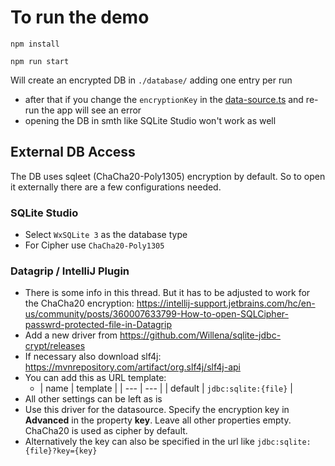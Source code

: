 # To run the demo

```shell
npm install
```

```shell
npm run start
```

Will create an encrypted DB in `./database/` adding one entry per run

- after that if you change the `encryptionKey` in the [data-source.ts](src/db/data-source.ts)
  and re-run the app will see an error
- opening the DB in smth like SQLite Studio won't work as well

## External DB Access

The DB uses sqleet (ChaCha20-Poly1305) encryption by default. So to open it externally there are a few configurations
needed.

### SQLite Studio

- Select ```WxSQLite 3``` as the database type
- For Cipher use ```ChaCha20-Poly1305```

### Datagrip / IntelliJ Plugin

- There is some info in this thread. But it has to be adjusted to work for the ChaCha20
  encryption: https://intellij-support.jetbrains.com/hc/en-us/community/posts/360007633799-How-to-open-SQLCipher-passwrd-protected-file-in-Datagrip
- Add a new driver from https://github.com/Willena/sqlite-jdbc-crypt/releases
- If necessary also download slf4j: https://mvnrepository.com/artifact/org.slf4j/slf4j-api
- You can add this as URL template:
    - | name | template |
                      | --- | --- |
      | default | ```jdbc:sqlite:{file}``` |
- All other settings can be left as is
- Use this driver for the datasource. Specify the encryption key in **Advanced** in the property **key**. Leave all
  other properties empty. ChaCha20 is used as cipher by default.
- Alternatively the key can also be specified in the url like ```jdbc:sqlite:{file}?key={key}```